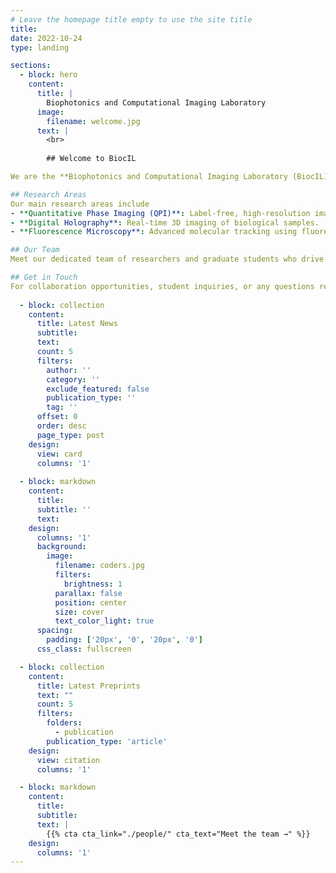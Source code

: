 ```yaml
---
# Leave the homepage title empty to use the site title
title:
date: 2022-10-24
type: landing

sections:
  - block: hero
    content:
      title: |
        Biophotonics and Computational Imaging Laboratory
      image:
        filename: welcome.jpg
      text: |
        <br>
        
        ## Welcome to BiocIL

We are the **Biophotonics and Computational Imaging Laboratory (BiocIL)**, a multidisciplinary research group led by **Dr. Muhammed Fatih Toy** at **Istanbul Medipol University**. Our laboratory focuses on cutting-edge techniques such as **Quantitative Phase Imaging (QPI)**, **Digital Holography**, and **Fluorescence Microscopy** to explore the microscopic world of biological systems.

## Research Areas
Our main research areas include
- **Quantitative Phase Imaging (QPI)**: Label-free, high-resolution imaging of live cells.
- **Digital Holography**: Real-time 3D imaging of biological samples.
- **Fluorescence Microscopy**: Advanced molecular tracking using fluorescence techniques.

## Our Team
Meet our dedicated team of researchers and graduate students who drive innovation at BiocIL.

## Get in Touch
For collaboration opportunities, student inquiries, or any questions related to our research, please [contact us](contact/).
  
  - block: collection
    content:
      title: Latest News
      subtitle:
      text:
      count: 5
      filters:
        author: ''
        category: ''
        exclude_featured: false
        publication_type: ''
        tag: ''
      offset: 0
      order: desc
      page_type: post
    design:
      view: card
      columns: '1'
  
  - block: markdown
    content:
      title:
      subtitle: ''
      text:
    design:
      columns: '1'
      background:
        image: 
          filename: coders.jpg
          filters:
            brightness: 1
          parallax: false
          position: center
          size: cover
          text_color_light: true
      spacing:
        padding: ['20px', '0', '20px', '0']
      css_class: fullscreen

  - block: collection
    content:
      title: Latest Preprints
      text: ""
      count: 5
      filters:
        folders:
          - publication
        publication_type: 'article'
    design:
      view: citation
      columns: '1'

  - block: markdown
    content:
      title:
      subtitle:
      text: |
        {{% cta cta_link="./people/" cta_text="Meet the team →" %}}
    design:
      columns: '1'
---
```

